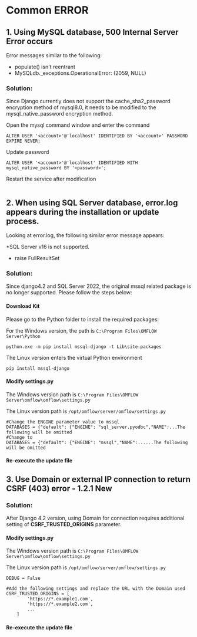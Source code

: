 # Common ERROR

## 1. Using MySQL database, 500 Internal Server Error occurs

Error messages similar to the following:

* populate() isn't reentrant
* MySQLdb.\_exceptions.OperationalError: (2059, NULL)

### Solution:

Since Django currently does not support the cache\_sha2\_password encryption method of mysql8.0, it needs to be modified to the mysql\_native\_password encryption method.

Open the mysql command window and enter the command

```
ALTER USER '<account>'@'localhost' IDENTIFIED BY '<account>' PASSWORD EXPIRE NEVER;
```

Update password

```
ALTER USER '<account>'@'localhost' IDENTIFIED WITH mysql_native_password BY '<password>';
```

Restart the service after modification

<figure><img src="https://github.com/syscom-go/omflow-gitbook/blob/english/.gitbook/assets/OMFLOW%20Architecture%20(2).png" alt=""><figcaption></figcaption></figure>

## 2. When using SQL Server database, error.log appears during the installation or update process.

Looking at error.log, the following similar error message appears:

\*SQL Server v16 is not supported.

* raise FullResultSet

### Solution:

Since django4.2 and SQL Server 2022, the original mssql related package is no longer supported. Please follow the steps below:

#### Download Kit

Please go to the Python folder to install the required packages:

For the Windows version, the path is `C:\Program Files\OMFLOW Server\Python`

```
python.exe -m pip install mssql-django -t Lib\site-packages

```

The Linux version enters the virtual Python environment

```
pip install mssql-django

```

#### Modify settings.py

The Windows version path is `C:\Program Files\OMFLOW Server\omflow\omflow\settings.py`

The Linux version path is `/opt/omflow/server/omflow/settings.py`

```
#Change the ENGINE parameter value to mssql
DATABASES = {"default": {"ENGINE": "sql_server.pyodbc","NAME":...The following will be omitted
#Change to
DATABASES = {"default": {"ENGINE": "mssql","NAME":......The following will be omitted
```

#### Re-execute the update file

## 3. Use Domain or external IP connection to return CSRF (403) error - 1.2.1 New

### Solution:

After Django 4.2 version, using Domain for connection requires additional setting of **CSRF\_TRUSTED\_ORIGINS** parameter.

#### Modify settings.py

The Windows version path is `C:\Program Files\OMFLOW Server\omflow\omflow\settings.py`

The Linux version path is `/opt/omflow/server/omflow/settings.py`

```
DEBUG = False

#Add the following settings and replace the URL with the Domain used
CSRF_TRUSTED_ORIGINS = [
        'https://*.example1.com',
        'https://*.example2.com',
        ...
    ]
```

#### Re-execute the update file
